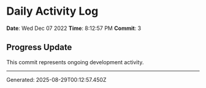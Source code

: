 # Daily Activity Log

**Date**: Wed Dec 07 2022
**Time**: 8:12:57 PM
**Commit**: 3

## Progress Update

This commit represents ongoing development activity.

---
Generated: 2025-08-29T00:12:57.450Z
